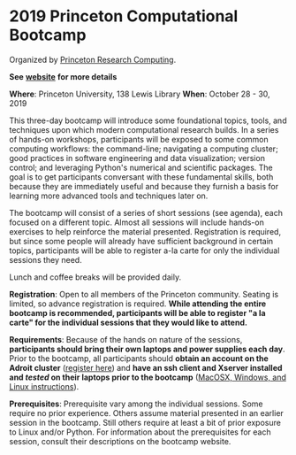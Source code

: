 # 2019 Princeton Computational Bootcamp

Organized by [Princeton Research Computing](https://www.princeton.edu/researchcomputing).

**See** [**website**](https://princetonuniversity.github.io/PUbootcamp2019) **for more details**

**Where**: Princeton University, 138 Lewis Library
**When**: October 28 - 30, 2019

This three-day bootcamp will introduce some foundational topics, tools, and techniques upon which modern computational research builds.  In a series of hands-on workshops, participants will be exposed to some common computing workflows: the command-line; navigating a computing cluster; good practices in software engineering and data visualization; version control; and leveraging Python's numerical and scientific packages.  The goal is to get participants conversant with these fundamental skills, both because they are immediately useful and because they furnish a basis for learning more advanced tools and techniques later on.

The bootcamp will consist of a series of short sessions (see agenda), each focused on a different topic. Almost all sessions will include hands-on exercises to help reinforce the material presented.  Registration is required, but since some people will already have sufficient background in certain topics, participants will be able to register a-la carte for only the individual sessions they need.

Lunch and coffee breaks will be provided daily.

**Registration**: Open to all members of the Princeton community.  Seating is limited, so advance registration is required.   **While attending the entire bootcamp is recommended, participants will be able to register "a la carte" for the individual sessions that they would like to attend.**

**Requirements**: Because of the hands on nature of the sessions, **participants should bring their own laptops and power supplies each day**. Prior to the bootcamp, all participants should **obtain an account on the Adroit cluster** ([register here](forms.rc.princeton.edu/registration/?q=adroit)) and **have an ssh client and Xserver installed and *tested* on their laptops prior to the bootcamp** ([MacOSX, Windows, and Linux instructions](https://princetonuniversity.github.io/PUbootcamp/ssh-instructions)).

**Prerequisites**: Prerequisite vary among the individual sessions. Some require no prior experience. Others assume material presented in an earlier session in the bootcamp. Still others require at least a bit of prior exposure to Linux and/or Python. For information about the prerequisites for each session, consult their descriptions on the bootcamp website.  

